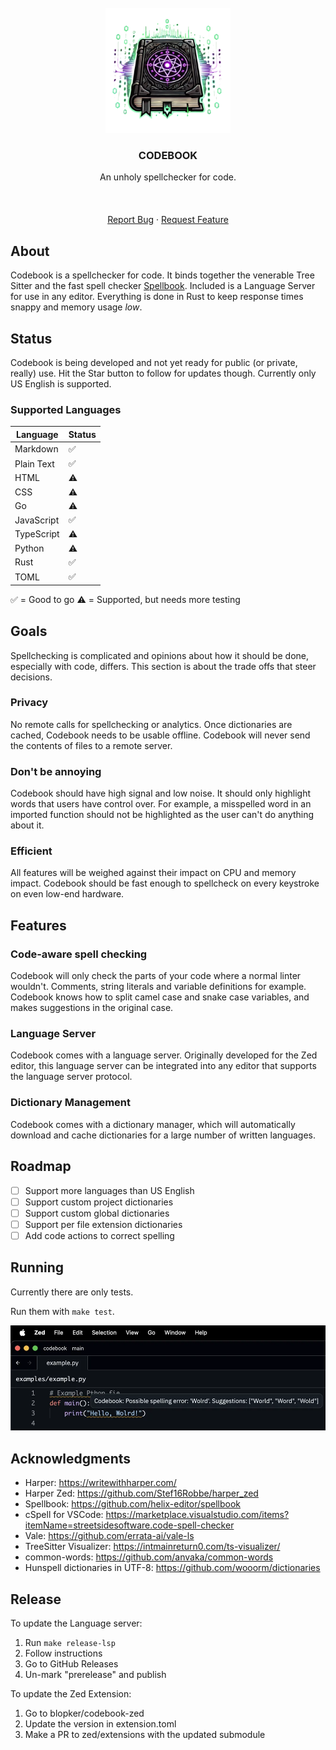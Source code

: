<br />
<div align="center">
  <a href="https://github.com/blopker/codebook"> <img
  src="assets/codebook-nt.webp" alt="Logo" width="200" > </a> <h3
  align="center">CODEBOOK</h3> <p align="center"> An unholy spellchecker for
  code. <br /> <br /> <!-- <a
  href="https://github.com/blopker/codebook/releases/latest/">Download</a> -->
  <br /> <br /> <a href="https://github.com/blopker/codebook/issues">Report
  Bug</a> · <a href="https://github.com/blopker/codebook/issues">Request
  Feature</a> </p>
</div>

## About

Codebook is a spellchecker for code. It binds together the venerable Tree Sitter and the fast spell checker [Spellbook](https://github.com/helix-editor/spellbook). Included is a Language Server for use in any editor. Everything is done in Rust to keep response times snappy and memory usage _low_.

## Status

Codebook is being developed and not yet ready for public (or private, really) use. Hit the Star button to follow for updates though. Currently only US English is supported.

### Supported Languages

| Language | Status |
| --- | --- |
| Markdown | ✅ |
| Plain Text | ✅ |
| HTML | ⚠️ |
| CSS | ⚠️ |
| Go | ⚠️ |
| JavaScript | ✅ |
| TypeScript | ⚠️ |
| Python | ⚠️ |
| Rust | ✅ |
| TOML | ✅ |

✅ = Good to go
⚠️ = Supported, but needs more testing

## Goals

Spellchecking is complicated and opinions about how it should be done, especially with code, differs. This section is about the trade offs that steer decisions.

### Privacy

No remote calls for spellchecking or analytics. Once dictionaries are cached, Codebook needs to be usable offline. Codebook will never send the contents of files to a remote server.

### Don't be annoying

Codebook should have high signal and low noise. It should only highlight words that users have control over. For example, a misspelled word in an imported function should not be highlighted as the user can't do anything about it.

### Efficient

All features will be weighed against their impact on CPU and memory impact. Codebook should be fast enough to spellcheck on every keystroke on even low-end hardware.

## Features

### Code-aware spell checking

Codebook will only check the parts of your code where a normal linter wouldn't. Comments, string literals and variable definitions for example. Codebook knows how to split camel case and snake case variables, and makes suggestions in the original case.

### Language Server

Codebook comes with a language server. Originally developed for the Zed editor, this language server can be integrated into any editor that supports the language server protocol.

### Dictionary Management

Codebook comes with a dictionary manager, which will automatically download and cache dictionaries for a large number of written languages.

## Roadmap

- [ ] Support more languages than US English
- [ ] Support custom project dictionaries
- [ ] Support custom global dictionaries
- [ ] Support per file extension dictionaries
- [ ] Add code actions to correct spelling

## Running

Currently there are only tests.

Run them with `make test`.

![screenshot](assets/screenshot.webp)

## Acknowledgments
- Harper: https://writewithharper.com/
- Harper Zed: https://github.com/Stef16Robbe/harper_zed
- Spellbook: https://github.com/helix-editor/spellbook
- cSpell for VSCode: https://marketplace.visualstudio.com/items?itemName=streetsidesoftware.code-spell-checker
- Vale: https://github.com/errata-ai/vale-ls
- TreeSitter Visualizer: https://intmainreturn0.com/ts-visualizer/
- common-words: https://github.com/anvaka/common-words
- Hunspell dictionaries in UTF-8: https://github.com/wooorm/dictionaries

## Release

To update the Language server:

1. Run `make release-lsp`
1. Follow instructions
1. Go to GitHub Releases
1. Un-mark "prerelease" and publish

To update the Zed Extension:

1. Go to blopker/codebook-zed
1. Update the version in extension.toml
1. Make a PR to zed/extensions with the updated submodule

